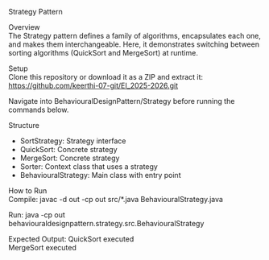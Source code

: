 Strategy Pattern

Overview  
The Strategy pattern defines a family of algorithms, encapsulates each one, and makes them interchangeable. Here, it demonstrates switching between sorting algorithms (QuickSort and MergeSort) at runtime.

Setup  
Clone this repository or download it as a ZIP and extract it:
https://github.com/keerthi-07-git/EI_2025-2026.git


Navigate into BehaviouralDesignPattern/Strategy before running the commands below.

Structure  
- SortStrategy: Strategy interface  
- QuickSort: Concrete strategy  
- MergeSort: Concrete strategy  
- Sorter: Context class that uses a strategy  
- BehaviouralStrategy: Main class with entry point  

How to Run  
Compile:
javac -d out -cp out src/*.java BehaviouralStrategy.java

Run:
java -cp out behaviouraldesignpattern.strategy.src.BehaviouralStrategy

Expected Output:
QuickSort executed  
MergeSort executed
